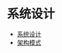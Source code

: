 # 系统设计

- [系统设计](/promote/systemDesign/systemDesign.html)
- [架构模式](/promote/systemDesign/architecturalPattern.html)
